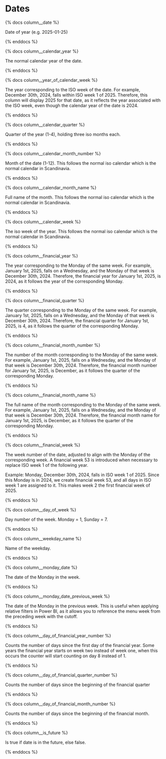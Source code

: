 # Dates
{% docs column__date %}

Date of year (e.g. 2025-01-25)

{% enddocs %}

{% docs column__calendar_year %}

The normal calendar year of the date.

{% enddocs %}

{% docs column__year_of_calendar_week %}

The year corresponding to the ISO week of the date. 
For example, December 30th, 2024, falls within ISO week 1 of 2025. Therefore, this column will display 2025 for that date, as it reflects the year associated with the ISO week, even though the calendar year of the date is 2024.

{% enddocs %}

{% docs column__calendar_quarter %}

Quarter of the year (1-4), holding three iso months each. 

{% enddocs %}

{% docs column__calendar_month_number %}

Month of the date (1-12). This follows the normal iso calendar which is the normal calendar in Scandinavia. 

{% enddocs %}

{% docs column__calendar_month_name %}

Full name of the month. This follows the normal iso calendar which is the normal calendar in Scandinavia. 

{% enddocs %}

{% docs column__calendar_week %}

The iso week of the year. This follows the normal iso calendar which is the normal calendar in Scandinavia. 

{% enddocs %}

{% docs column__financial_year %}

The year corresponding to the Monday of the same week. 
For example, January 1st, 2025, falls on a Wednesday, and the Monday of that week is December 30th, 2024. Therefore, the financial year for January 1st, 2025, is 2024, as it follows the year of the corresponding Monday.

{% enddocs %}

{% docs column__financial_quarter %}

The quarter corresponding to the Monday of the same week. 
For example, January 1st, 2025, falls on a Wednesday, and the Monday of that week is December 30th, 2024. Therefore, the financial quarter for January 1st, 2025, is 4, as it follows the quarter of the corresponding Monday.

{% enddocs %}

{% docs column__financial_month_number %}

The number of the month corresponding to the Monday of the same week. 
For example, January 1st, 2025, falls on a Wednesday, and the Monday of that week is December 30th, 2024. Therefore, the financial month number for January 1st, 2025, is December, as it follows the quarter of the corresponding Monday.

{% enddocs %}

{% docs column__financial_month_name %}

The full name of the month corresponding to the Monday of the same week. 
For example, January 1st, 2025, falls on a Wednesday, and the Monday of that week is December 30th, 2024. Therefore, the financial month name for January 1st, 2025, is December, as it follows the quarter of the corresponding Monday.

{% enddocs %}

{% docs column__financial_week %}

The week number of the date, adjusted to align with the Monday of the corresponding week. A financial week 53 is introduced when necessary to replace ISO week 1 of the following year.

Example: Monday, December 30th, 2024, falls in ISO week 1 of 2025. Since this Monday is in 2024, we create financial week 53, and all days in ISO week 1 are assigned to it. This makes week 2 the first financial week of 2025.

{% enddocs %}

{% docs column__day_of_week %}

Day number of the week. Monday = 1, Sunday = 7.

{% enddocs %}

{% docs column__weekday_name %}

Name of the weekday.

{% enddocs %}

{% docs column__monday_date %}

The date of the Monday in the week. 

{% enddocs %}

{% docs column__monday_date_previous_week %}

The date of the Monday in the previous week. This is useful when applying relative filters in Power BI, as it allows you to reference the menu week from the preceding week with the cutoff.

{% enddocs %}

{% docs column__day_of_financial_year_number  %}

Counts the number of days since the first day of the financial year. Some years the financial year starts on week two instead of week one, when this occurs the counter will start counting on day 8 instead of 1.

{% enddocs %}

{% docs column__day_of_financial_quarter_number  %}

Counts the number of days since the beginning of the financial quarter

{% enddocs %}

{% docs column__day_of_financial_month_number  %}

Counts the number of days since the beginning of the financial month.

{% enddocs %}

{% docs column__is_future  %}

Is true if date is in the future, else false.

{% enddocs %}